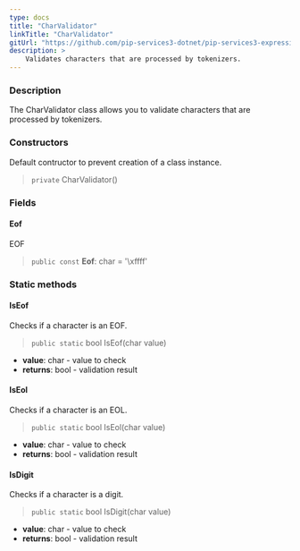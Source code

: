 ```yaml
---
type: docs
title: "CharValidator"
linkTitle: "CharValidator"
gitUrl: "https://github.com/pip-services3-dotnet/pip-services3-expressions-dotnet"
description: > 
    Validates characters that are processed by tokenizers.
---
```


### Description

The CharValidator class allows you to validate characters that are processed by tokenizers.

### Constructors
Default contructor to prevent creation of a class instance.

> `private` CharValidator()


### Fields

<span class="hide-title-link">

#### Eof
EOF
> `public const` **Eof**: char = '\xffff'

</span>

### Static methods

#### IsEof
Checks if a character is an EOF.

> `public static` bool IsEof(char value)

- **value**: char - value to check
- **returns**: bool - validation result


#### IsEol
Checks if a character is an EOL.

> `public static` bool IsEol(char value)

- **value**: char - value to check
- **returns**: bool - validation result

#### IsDigit
Checks if a character is a digit.

> `public static` bool IsDigit(char value)

- **value**: char - value to check
- **returns**: bool - validation result
